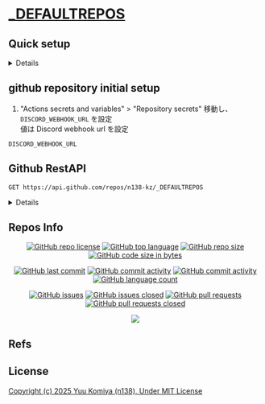 # [_DEFAULTREPOS](https://github.com/n138-kz/_DEFAULTREPOS)

## Quick setup

<details>

### if you’ve done this kind of thing before

```sh
git clone https://github.com/n138-kz/_DEFAULTREPOS.git
```

```sh
git clone git@github.com:n138-kz/_DEFAULTREPOS.git
```

### …or create a new repository on the command line

```sh
touch README.md
git init
git add README.md
git commit -m init
git branch -M main
git remote add origin git@github.com:n138-kz/_DEFAULTREPOS.git
git branch --set-upstream-to=origin/main main
git config pull.rebase false
git fetch
git pull
git merge --allow-unrelated-histories origin/main
git push -u origin main
```

- [git merge --allow-unrelated-histories origin/main](https://qiita.com/mei28/items/85bc881ac1f26332ac15)

### …or push an existing repository from the command line

```sh
git remote add origin git@github.com:n138-kz/_DEFAULTREPOS.git
git branch -M main
git push -u origin main
```

### pull an another existing repository from the command line

```sh
git config pull.rebase false
git branch -r
git pull origin {remote-repos-name}:{local-repos-name}
git checkout {local-repos-name}
git branch --set-upstream-to=origin/{remote-repos-name} {local-repos-name}
```

</details>

## github repository initial setup

1. "Actions secrets and variables" > "Repository secrets" 移動し、`DISCORD_WEBHOOK_URL` を設定  
  値は Discord webhook url を設定

```
DISCORD_WEBHOOK_URL
```

## Github RestAPI

```http
GET https://api.github.com/repos/n138-kz/_DEFAULTREPOS
```

<details>

  [n138-kz/_DEFAULTREPOS](https://api.github.com/repos/n138-kz/_DEFAULTREPOS) (Public repos only)
  
</details>

## Repos Info

<div align="center">

  [![GitHub repo license](https://img.shields.io/github/license/n138-kz/_DEFAULTREPOS)](/LICENSE)
  [![GitHub top language](https://img.shields.io/github/languages/top/n138-kz/_DEFAULTREPOS)](/../../)
  [![GitHub repo size](https://img.shields.io/github/repo-size/n138-kz/_DEFAULTREPOS)](/../../)
  [![GitHub code size in bytes](https://img.shields.io/github/languages/code-size/n138-kz/_DEFAULTREPOS)](/../../)

</div>
<div align="center">

  [![GitHub last commit](https://img.shields.io/github/last-commit/n138-kz/_DEFAULTREPOS)](/../../commits)
  [![GitHub commit activity](https://img.shields.io/github/commit-activity/w/n138-kz/_DEFAULTREPOS)](/../../commits)
  [![GitHub commit activity](https://img.shields.io/github/commit-activity/t/n138-kz/_DEFAULTREPOS)](/../../commits)
  [![GitHub language count](https://img.shields.io/github/languages/count/n138-kz/_DEFAULTREPOS)](/../../)

</div>
<div align="center">

  [![GitHub issues](https://img.shields.io/github/issues/n138-kz/_DEFAULTREPOS)](/../../issues)
  [![GitHub issues closed](https://img.shields.io/github/issues-closed/n138-kz/_DEFAULTREPOS)](/../../issues)
  [![GitHub pull requests](https://img.shields.io/github/issues-pr/n138-kz/_DEFAULTREPOS)](/../../pulls)
  [![GitHub pull requests closed](https://img.shields.io/github/issues-pr-closed/n138-kz/_DEFAULTREPOS)](/../../pulls)

</div>

<div align="center">

  [![](https://img.shields.io/badge/YouTube-FF0000?style=for-the-badge&logo=youtube&logoColor=white)](https://youtube.com/channel/UCOX8Iv1r0V18lbOnohE7lWQ)

</div>

## Refs

<!--
- [![](https://www.google.com/s2/favicons?size=64&domain=https://github.com)_DEFAULTREPOS](https://github.com/n138-kz/_DEFAULTREPOS/)
-->

## License

[Copyright (c) 2025 Yuu Komiya (n138), Under MIT License](LICENSE)  
